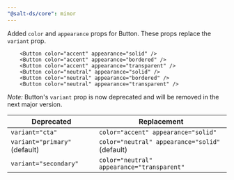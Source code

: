 ```yaml
---
"@salt-ds/core": minor
---
```


Added `color` and `appearance` props for Button. These props replace the `variant` prop.

```tsx
    <Button color="accent" appearance="solid" />
    <Button color="accent" appearance="bordered" />
    <Button color="accent" appearance="transparent" />
    <Button color="neutral" appearance="solid" />
    <Button color="neutral" appearance="bordered" />
    <Button color="neutral" appearance="transparent" />
```

_Note:_ Button's `variant` prop is now deprecated and will be removed in the next major version.

| Deprecated                    | Replacement                                    |
| ----------------------------- | ---------------------------------------------- |
| `variant="cta"`               | `color="accent" appearance="solid"`            |
| `variant="primary"` (default) | `color="neutral" appearance="solid"` (default) |
| `variant="secondary"`         | `color="neutral" appearance="transparent"`     |
